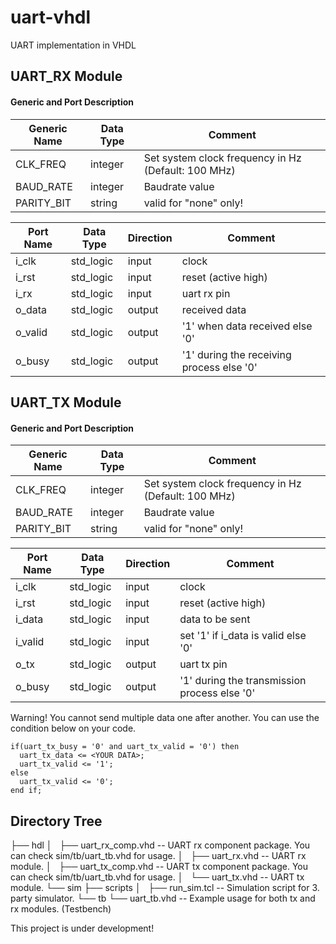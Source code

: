 # uart-vhdl
UART implementation in VHDL 

## UART_RX Module

#### Generic and Port Description
| Generic Name | Data Type | Comment
| ------ | ------ | ------ |
| CLK_FREQ  | integer | Set system clock frequency in Hz (Default: 100 MHz)
| BAUD_RATE | integer | Baudrate value
| PARITY_BIT| string  | valid for "none" only! 

| Port Name | Data Type | Direction | Comment
| ------ | ------ | ------ | ----- |
| i_clk  | std_logic | input | clock
| i_rst | std_logic | input  | reset (active high)
| i_rx| std_logic | input | uart rx pin
| o_data| std_logic | output | received data
| o_valid| std_logic | output | '1' when data received else '0' 
| o_busy| std_logic | output | '1' during the receiving process else '0'


## UART_TX Module

#### Generic and Port Description
| Generic Name | Data Type | Comment
| ------ | ------ | ------ |
| CLK_FREQ  | integer | Set system clock frequency in Hz (Default: 100 MHz)
| BAUD_RATE | integer | Baudrate value
| PARITY_BIT| string  | valid for "none" only! 

| Port Name | Data Type | Direction | Comment
| ------ | ------ | ------ | ----- |
| i_clk  | std_logic | input | clock
| i_rst | std_logic | input  | reset (active high)
| i_data| std_logic | input | data to be sent
| i_valid| std_logic | input | set '1' if i_data is valid else '0' 
| o_tx| std_logic | output | uart tx pin
| o_busy| std_logic | output | '1' during the transmission process else '0'

Warning! You cannot send multiple data one after another. You can use the condition below on your code.

```
if(uart_tx_busy = '0' and uart_tx_valid = '0') then
  uart_tx_data <= <YOUR DATA>;
  uart_tx_valid <= '1';
else
  uart_tx_valid <= '0';
end if;
```
## Directory Tree
├── hdl
│   ├── uart_rx_comp.vhd      -- UART rx component package. You can check sim/tb/uart_tb.vhd for usage.
│   ├── uart_rx.vhd           -- UART rx module.
│   ├── uart_tx_comp.vhd      -- UART tx component package. You can check sim/tb/uart_tb.vhd for usage.
│   └── uart_tx.vhd           -- UART tx module.
└── sim
    ├── scripts
    │   ├── run_sim.tcl       -- Simulation script for 3. party simulator.
    └── tb
        └── uart_tb.vhd       -- Example usage for both tx and rx modules. (Testbench)


This project is under development!
